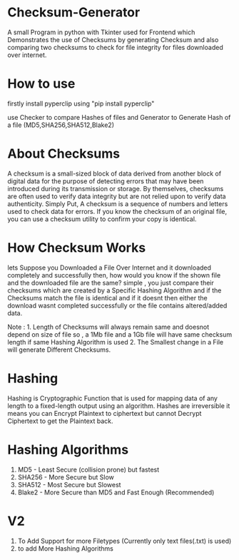 # Checksum-Generator
A small Program in python with Tkinter used for Frontend which Demonstrates the use of Checksums by generating Checksum and also comparing two checksums to check for file integrity for files downloaded over internet.

# How to use
firstly install pyperclip using "pip install pyperclip"

use Checker to compare Hashes of files and Generator to Generate Hash of a file (MD5,SHA256,SHA512,Blake2)

# About Checksums
A checksum is a small-sized block of data derived from another block of digital data for the purpose of detecting errors that may have been introduced during its transmission or storage. By themselves, checksums are often used to verify data integrity but are not relied upon to verify data authenticity.
Simply Put,
A checksum is a sequence of numbers and letters used to check data for errors. If you know the checksum of an original file, you can use a checksum utility to confirm your copy is identical.

# How Checksum Works
lets Suppose you Downloaded a File Over Internet and it downloaded completely and successfully then, how would you know if the shown file and the downloaded file are the same? simple , you just compare their checksums which are created by a Specific Hashing Algorithm and if the Checksums match the file is identical and if it doesnt then either the download wasnt completed successfully or the file contains altered/added data.

Note : 
    1. Length of Checksums will always remain same and doesnot depend on size of file so , a 1Mb file and a 1Gb file will have same checksum length if same Hashing Algorithm is used
    2. The Smallest change in a File will generate Different Checksums.
    
# Hashing
Hashing is Cryptographic Function that is used for mapping data of any length to a fixed-length output using an algorithm.
Hashes are irreversible it means you can Encrypt Plaintext to ciphertext but cannot Decrypt Ciphertext to get the Plaintext back.

# Hashing Algorithms
  1. MD5    - Least Secure (collision prone) but fastest
  2. SHA256 - More Secure but Slow
  3. SHA512 - Most Secure but Slowest
  4. Blake2 - More Secure than MD5 and Fast Enough (Recommended)

# V2
1. To Add Support for more Filetypes (Currently only text files(.txt) is used)
2. to add More Hashing Algorithms
